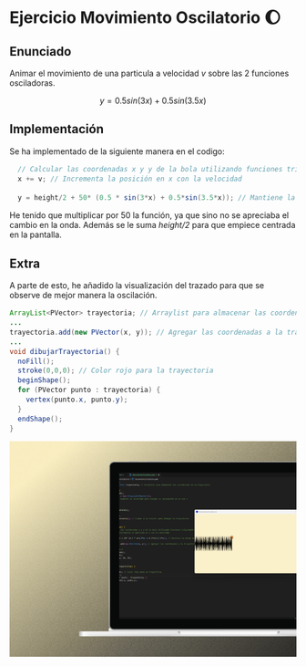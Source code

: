 # Ejercicio Movimiento Oscilatorio 🌔
## Enunciado
Animar el movimiento de una particula a velocidad _v_ sobre las 2 funciones osciladoras.

$$
y = 0.5sin(3x) + 0.5sin(3.5x)
$$


## Implementación
Se ha implementado de la siguiente manera en el codigo:
```java
  // Calcular las coordenadas x y y de la bola utilizando funciones trigonométricas
  x += v; // Incrementa la posición en x con la velocidad
  
  y = height/2 + 50* (0.5 * sin(3*x) + 0.5*sin(3.5*x)); // Mantiene la misma amplitud en y
```

He tenido que multiplicar por 50 la función, ya que sino no se apreciaba el cambio en la onda. Además se le suma _height/2_ para que empiece
centrada en la pantalla.
## Extra
A parte de esto, he añadido la visualización del trazado para que se observe de mejor manera la oscilación.

```java
ArrayList<PVector> trayectoria; // Arraylist para almacenar las coordenadas de la trayectoria
...
trayectoria.add(new PVector(x, y)); // Agregar las coordenadas a la trayectoria
...
void dibujarTrayectoria() {
  noFill();
  stroke(0,0,0); // Color rojo para la trayectoria
  beginShape();
  for (PVector punto : trayectoria) {
    vertex(punto.x, punto.y);
  }
  endShape();
}
```



![MockUP](MovimientoOscilatorio.png)
